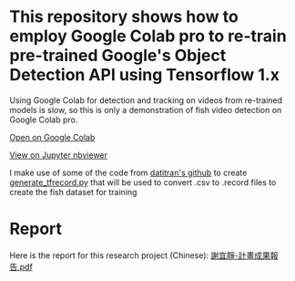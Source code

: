 # This repository shows how to employ Google Colab pro to re-train pre-trained Google's Object Detection API using Tensorflow 1.x

Using Google Colab for detection and tracking on videos from re-trained models is slow, so this is only a demonstration of fish video detection on Google Colab pro.

[Open on Google Colab](https://colab.research.google.com/drive/144IsyG8X_CBeqDgeFheK76XWIB-5CO1O?usp=sharing)

[View on Jupyter nbviewer](https://nbviewer.org/github/yijing-sie/fish-video-detection-with-colab-tf1/blob/main/fish_detection_with_colab_tf1.ipynb)

I make use of some of the code from [datitran's github](https://github.com/datitran/raccoon_dataset/blob/master/generate_tfrecord.py) to create [generate_tfrecord.py](generate_tfrecord.py) that will be used to convert .csv to .record files to create the fish dataset for training

# Report

Here is the report for this research project (Chinese): [謝宜靜-計畫成果報告.pdf](謝宜靜-計畫成果報告.pdf)




